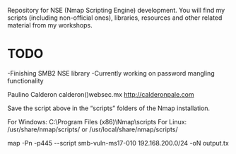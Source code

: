 Repository for NSE (Nmap Scripting Engine) development. You will find my scripts (including non-official ones), libraries, resources and other related material from my workshops. 

TODO
================
-Finishing SMB2 NSE library
-Currently working on password mangling functionality

Paulino Calderon
calderon()websec.mx
http://calderonpale.com

Save the script above in the “scripts” folders of the Nmap installation.

For Windows: C:\Program Files (x86)\Nmap\scripts
For Linux: /usr/share/nmap/scripts/ or /usr/local/share/nmap/scripts/


map -Pn -p445 --script smb-vuln-ms17-010 192.168.200.0/24 -oN output.tx

